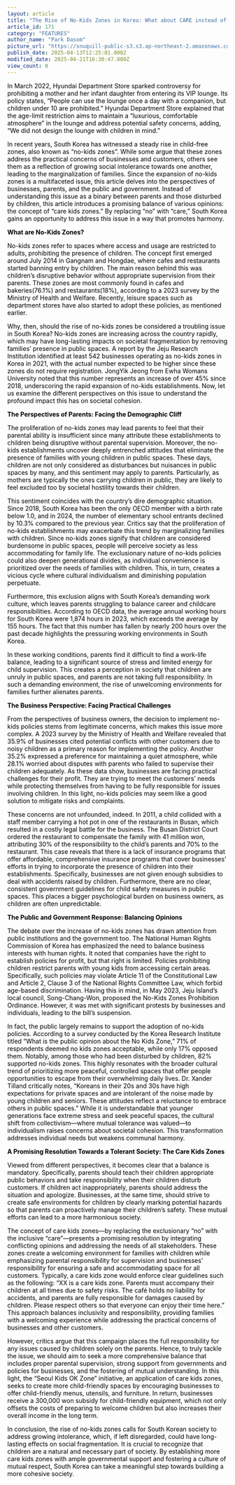 ```yaml
---
layout: article
title: "The Rise of No-Kids Zones in Korea: What about CARE instead of NO?"
article_id: 171
category: "FEATURES"
author_name: "Park Dasom"
picture_url: "https://snuquill-public-s3.s3.ap-northeast-2.amazonaws.com/photo/article/0c2ad375-0306-430f-8310-b8e8bfc70995.jpg"
publish_date: 2025-04-13T12:25:01.000Z
modified_date: 2025-04-21T16:30:47.000Z
view_count: 0
---
```


<p><span style="background-color:transparent;color:#000000;">In March 2022, Hyundai Department Store sparked controversy for prohibiting a mother and her infant daughter from entering its VIP lounge. Its policy states, “People can use the lounge once a day with a companion, but children under 10 are prohibited.” Hyundai Department Store explained that the age-limit restriction aims to maintain a “luxurious, comfortable atmosphere” in the lounge and address potential safety concerns, adding, “We did not design the lounge with children in mind.”</span></p><p><span style="background-color:transparent;color:#000000;">In recent years, South Korea has witnessed a steady rise in child-free zones, also known as “no-kids zones”. While some argue that these zones address the practical concerns of businesses and customers, others see them as a reflection of growing social intolerance towards one another, leading to the marginalization of families. Since the expansion of no-kids zones is a multifaceted issue, this article delves into the perspectives of businesses, parents, and the public and government. Instead of understanding this issue as a binary between parents and those disturbed by children, this article introduces a promising balance of various opinions: the concept of “care kids zones.” By replacing “no” with “care,” South Korea gains an opportunity to address this issue in a way that promotes harmony.&nbsp;</span></p><p><span style="background-color:transparent;color:#000000;"><strong>What are No-Kids Zones?</strong></span></p><p><span style="background-color:transparent;color:#000000;">No-kids zones refer to spaces where access and usage are restricted to adults, prohibiting the presence of children. The concept first emerged around July 2014 in Gangnam and Hongdae, where cafes and restaurants started banning entry by children. The main reason behind this was children’s disruptive behavior without appropriate supervision from their parents. These zones are most commonly found in cafes and bakeries(76.1%) and restaurants(18%), according to a 2023 survey by the Ministry of Health and Welfare. Recently, leisure spaces such as department stores have also started to adopt these policies, as mentioned earlier.&nbsp;&nbsp;</span></p><p><span style="background-color:transparent;color:#000000;">Why, then, should the rise of no-kids zones be considered a troubling issue in South Korea? No-kids zones are increasing across the country rapidly, which may have long-lasting impacts on societal fragmentation by removing families’ presence in public spaces. A report by the Jeju Research Institution identified at least 542 businesses operating as no-kids zones in Korea in 2021, with the actual number expected to be higher since these zones do not require registration. JongYik Jeong from Ewha Womans University noted that this number represents an increase of over 45% since 2018, underscoring the rapid expansion of no-kids establishments. Now, let us examine the different perspectives on this issue to understand the profound impact this has on societal cohesion.&nbsp;&nbsp;</span></p><p><span style="background-color:transparent;color:#000000;"><strong>The Perspectives of Parents: Facing the Demographic Cliff</strong></span></p><p><span style="background-color:transparent;color:#000000;">The proliferation of no-kids zones may lead parents to feel that their parental ability is insufficient since many attribute these establishments to children being disruptive without parental supervision. Moreover, the no-kids establishments uncover deeply entrenched attitudes that eliminate the presence of families with young children in public spaces. These days, children are not only considered as disturbances but nuisances in public spaces by many, and this sentiment may apply to parents. Particularly, as mothers are typically the ones carrying children in public, they are likely to feel excluded too by societal hostility towards their children.&nbsp;</span></p><p><span style="background-color:transparent;color:#000000;">This sentiment coincides with the country’s dire demographic situation. Since 2018, South Korea has been the only OECD member with a birth rate below 1.0, and in 2024, the number of elementary school entrants declined by 10.3% compared to the previous year. Critics say that the proliferation of no-kids establishments may exacerbate this trend by marginalizing families with children. Since no-kids zones signify that children are considered burdensome in public spaces, people will perceive society as less accommodating for family life. The exclusionary nature of no-kids policies could also deepen generational divides, as individual convenience is prioritized over the needs of families with children. This, in turn, creates a vicious cycle where cultural individualism and diminishing population perpetuate.&nbsp;&nbsp;&nbsp;</span></p><p><span style="background-color:transparent;color:#000000;">Furthermore, this exclusion aligns with South Korea’s demanding work culture, which leaves parents struggling to balance career and childcare responsibilities. According to OECD data, the average annual working hours for South Korea were 1,874 hours in 2023, which exceeds the average by 155 hours. The fact that this number has fallen by nearly 200 hours over the past decade highlights the pressuring working environments in South Korea.&nbsp;</span></p><p><span style="background-color:transparent;color:#000000;">In these working conditions, parents find it difficult to find a work-life balance, leading to a significant source of stress and limited energy for child supervision. This creates a perception in society that children are unruly in public spaces, and parents are not taking full responsibility. In such a demanding environment, the rise of unwelcoming environments for families further alienates parents.&nbsp;</span></p><p><span style="background-color:transparent;color:#000000;"><strong>The Business Perspective: Facing Practical Challenges</strong></span></p><p><span style="background-color:transparent;color:#000000;">From the perspectives of business owners, the decision to implement no-kids policies stems from legitimate concerns, which makes this issue more complex. A 2023 survey by the Ministry of Health and Welfare revealed that 35.9% of businesses cited potential conflicts with other customers due to noisy children as a primary reason for implementing the policy. Another 35.2% expressed a preference for maintaining a quiet atmosphere, while 28.1% worried about disputes with parents who failed to supervise their children adequately. As these data show, businesses are facing practical challenges for their profit. They are trying to meet the customers’ needs while protecting themselves from having to be fully responsible for issues involving children. In this light, no-kids policies may seem like a good solution to mitigate risks and complaints.&nbsp;&nbsp;</span></p><p><span style="background-color:transparent;color:#000000;">These concerns are not unfounded, indeed. In 2011, a child collided with a staff member carrying a hot pot in one of the restaurants in Busan, which resulted in a costly legal battle for the business. The Busan District Court ordered the restaurant to compensate the family with 41 million won, attributing 30% of the responsibility to the child’s parents and 70% to the restaurant. This case reveals that there is a lack of insurance programs that offer affordable, comprehensive insurance programs that cover businesses’ efforts in trying to incorporate the presence of children into their establishments. Specifically, businesses are not given enough subsidies to deal with accidents raised by children. Furthermore, there are no clear, consistent government guidelines for child safety measures in public spaces. This places a bigger psychological burden on business owners, as children are often unpredictable.&nbsp;</span></p><p><span style="background-color:transparent;color:#000000;"><strong>The Public and Government Response: Balancing Opinions</strong></span></p><p><span style="background-color:transparent;color:#000000;">The debate over the increase of no-kids zones has drawn attention from public institutions and the government too. The National Human Rights Commission of Korea has emphasized the need to balance business interests with human rights. It noted that companies have the right to establish policies for profit, but that right is limited. Policies prohibiting children restrict parents with young kids from accessing certain areas. Specifically, such policies may violate Article 11 of the Constitutional Law and Article 2, Clause 3 of the National Rights Committee Law, which forbid age-based discrimination. Having this in mind, in May 2023, Jeju Island’s local council, Song-Chang-Won, proposed the No-Kids Zones Prohibition Ordinance. However, it was met with significant protests by businesses and individuals, leading to the bill’s suspension.&nbsp;</span></p><p><span style="background-color:transparent;color:#000000;">In fact, the public largely remains to support the adoption of no-kids policies. According to a survey conducted by the Korea Research Institute titled “What is the public opinion about the No Kids Zone,” 71% of respondents deemed no kids zones acceptable, while only 17% opposed them. Notably, among those who had been disturbed by children, 82% supported no-kids zones. This highly resonates with the broader cultural trend of prioritizing more peaceful, controlled spaces that offer people opportunities to escape from their overwhelming daily lives. Dr. Xander Tilland critically notes, “Koreans in their 20s and 30s have high expectations for private spaces and are intolerant of the noise made by young children and seniors. These attitudes reflect a reluctance to embrace others in public spaces.” While it is understandable that younger generations face extreme stress and seek peaceful spaces, the cultural shift from collectivism—where mutual tolerance was valued—to individualism raises concerns about societal cohesion. This transformation addresses individual needs but weakens communal harmony.&nbsp;&nbsp;</span></p><p><span style="background-color:transparent;color:#000000;"><strong>A Promising Resolution Towards a Tolerant Society: The Care Kids Zones</strong></span></p><p><span style="background-color:transparent;color:#000000;">Viewed from different perspectives, it becomes clear that a balance is mandatory. Specifically, parents should teach their children appropriate public behaviors and take responsibility when their children disturb customers. If children act inappropriately, parents should address the situation and apologize. Businesses, at the same time, should strive to create safe environments for children by clearly marking potential hazards so that parents can proactively manage their children’s safety. These mutual efforts can lead to a more harmonious society.&nbsp;</span></p><p><span style="background-color:transparent;color:#000000;">The concept of care kids zones—by replacing the exclusionary “no” with the inclusive “care”—presents a promising resolution by integrating conflicting opinions and addressing the needs of all stakeholders. These zones create a welcoming environment for families with children while emphasizing parental responsibility for supervision and businesses’ responsibility for ensuring a safe and accommodating space for all customers. Typically, a care kids zone would enforce clear guidelines such as the following: “XX is a care kids zone. Parents must accompany their children at all times due to safety risks. The café holds no liability for accidents, and parents are fully responsible for damages caused by children. Please respect others so that everyone can enjoy their time here.” This approach balances inclusivity and responsibility, providing families with a welcoming experience while addressing the practical concerns of businesses and other customers.&nbsp;</span></p><p><span style="background-color:transparent;color:#000000;">However, critics argue that this campaign places the full responsibility for any issues caused by children solely on the parents. Hence, to truly tackle the issue, we should aim to seek a more comprehensive balance that includes proper parental supervision, strong support from governments and policies for businesses, and the fostering of mutual understanding. In this light, the “Seoul Kids OK Zone” initiative, an application of care kids zones, seeks to create more child-friendly spaces by encouraging businesses to offer child-friendly menus, utensils, and furniture. In return, businesses receive a 300,000 won subsidy for child-friendly equipment, which not only offsets the costs of preparing to welcome children but also increases their overall income in the long term.</span></p><p><span style="background-color:transparent;color:#000000;">In conclusion, the rise of no-kids zones calls for South Korean society to address growing intolerance, which, if left disregarded, could have long-lasting effects on social fragmentation. It is crucial to recognize that children are a natural and necessary part of society. By establishing more care kids zones with ample governmental support and fostering a culture of mutual respect, South Korea can take a meaningful step towards building a more cohesive society.&nbsp;</span></p>
